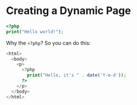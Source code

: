 # Creating a Dynamic Page

```php
<?php
print("Hello world!");
```

Why the `<?php`? So you can do this:
```php
<html>
  <body>
    <p>
      <?php
        print("Hello, it's " . date('Y-m-d'));
      ?>
    </p>
  </body>
</html>
```

